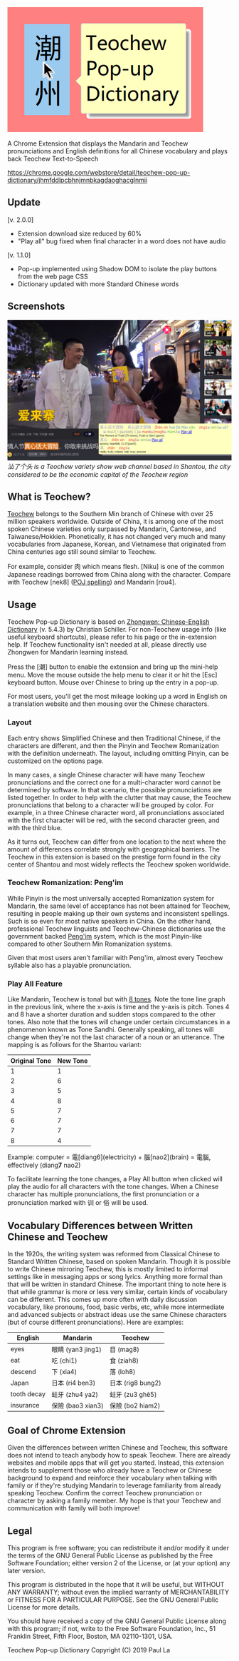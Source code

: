 ![# Teochew-Pop-up-Dictionary](teochew_popup_dict_tile.png)

A Chrome Extension that displays the Mandarin and Teochew pronunciations 
and English definitions for all Chinese vocabulary and plays back 
Teochew Text-to-Speech

https://chrome.google.com/webstore/detail/teochew-pop-up-dictionary/jhmfddlpcbhnjmnbkagdaoghacglnmii

## Update

\[v. 2.0.0\]
- Extension download size reduced by 60%
- "Play all" bug fixed when final character in a word does not have audio

\[v. 1.1.0\]
- Pop-up implemented using Shadow DOM to isolate the play buttons from the web page CSS
- Dictionary updated with more Standard Chinese words

## Screenshots

![Image from 汕了个头, a Teochew web variety show channel based in Shantou](screenshots/shanlegetou.png)
*汕了个头 is a Teochew variety show web channel based in Shantou, the city  
considered to be the economic capital of the Teochew region*


## What is Teochew?

[Teochew](https://en.wikipedia.org/wiki/Teochew_dialect) belongs to the 
Southern Min branch of Chinese with over 25 million speakers worldwide. 
Outside of China, it is among one of the most spoken Chinese varieties only 
surpassed by Mandarin, Cantonese, and Taiwanese/Hokkien. Phonetically, it has 
not changed very much and many vocabularies from Japanese, Korean, and 
Vietnamese that originated from China centuries ago still sound similar to 
Teochew.

For example, consider 肉 which means flesh. \[Niku\] is one of the common 
Japanese readings borrowed from China along with the character. Compare with 
Teochew \[nek8\] \([POJ spelling](https://en.wikipedia.org/wiki/Pe̍h-ōe-jī)\) 
and Mandarin \[rou4\].

## Usage

Teochew Pop-up Dictionary is based on [Zhongwen: Chinese-English 
Dictionary](https://chrome.google.com/webstore/detail/zhongwen-chinese-english/kkmlkkjojmombglmlpbpapmhcaljjkde) 
(v. 5.4.3) by Christian Schiller. For non-Teochew usage info (like useful 
keyboard shortcuts), please refer to his page or the in-extension help. 
If Teochew functionality isn't needed at all, please directly use 
Zhongwen for Mandarin learning instead.

Press the \[潮\] button to enable the extension and bring up the mini-help menu. 
Move the mouse outside the help menu to clear it or hit the \[Esc\] keyboard button.
Mouse over Chinese to bring up the entry in a pop-up.

For most users, you'll get the most mileage looking up a word in English on a translation 
website and then mousing over the Chinese characters.

### Layout

Each entry shows Simplified Chinese and then Traditional Chinese, if the 
characters are different, and then the Pinyin and Teochew Romanization 
with the definition underneath. The layout, including omitting Pinyin, 
can be customized on the options page.

In many cases, a single Chinese character will have many Teochew pronunciations 
and the correct one for a multi-character word cannot be determined by software. 
In that scenario, the possible pronunciations are listed together. In order 
to help with the clutter that may cause, the Teochew pronunciations that belong 
to a character will be grouped by color. For example, in a three Chinese character 
word, all pronunciations associated with the first character will be red, with the 
second character green, and with the third blue.

As it turns out, Teochew can differ from one location to the next where 
the amount of differences correlate strongly with geographical barriers. 
The Teochew in this extension is based on the prestige form found in 
the city center of Shantou and most widely reflects the Teochew spoken 
worldwide.

### Teochew Romanization: Peng'im

While Pinyin is the most universally accepted Romanization system for 
Mandarin, the same level of acceptance has not been attained for Teochew, 
resulting in people making up their own systems and inconsistent spellings. 
Such is so even for most native speakers in China. On the other hand, 
professional Teochew linguists and Teochew-Chinese dictionaries use the 
government backed [Peng'im](https://en.wikipedia.org/wiki/Peng%27im) system, 
which is the most Pinyin-like compared to other Southern Min Romanization 
systems.

Given that most users aren't familiar with Peng'im, almost every Teochew syllable 
also has a playable pronunciation. 

### Play All Feature

Like Mandarin, Teochew is tonal but with 
[8 tones](https://www.teochewdialect.net/tone.php?code=en). Note the tone 
line graph in the previous link, where the x-axis is time and the y-axis is 
pitch. Tones 4 and 8 have a shorter duration and sudden stops compared to 
the other tones. Also note that the tones will change under certain circumstances 
in a phenomenon known as Tone Sandhi. Generally speaking, all tones will change 
when they're not the last character of a noun or an utterance. The mapping 
is as follows for the Shantou variant:

Original Tone | New Tone
------------- | --------
1 | 1
2 | 6
3 | 5
4 | 8
5 | 7
6 | 7
7 | 7
8 | 4

Example: computer = 電\[diang6\](electricity) + 腦\[nao2\](brain) = 電腦, effectively (diang**7** nao2)

To facilitate learning the tone changes, a Play All button when clicked will 
play the audio for all characters with the tone changes. When a Chinese 
character has multiple pronunciations, the first pronunciation or a pronunciation 
marked with 训 or 俗 will be used.

## Vocabulary Differences between Written Chinese and Teochew

In the 1920s, the writing system was reformed from Classical Chinese to Standard 
Written Chinese, based on spoken Mandarin. Though it is possible to write Chinese 
mirroring Teochew, this is mostly limited to informal settings like in 
messaging apps or song lyrics. Anything more formal than that will be written in 
standard Chinese. The important thing to note here is that while grammar is more or 
less very similar, certain kinds of vocabulary can be different. This comes up more 
often with daily discussion vocabulary, like pronouns, food, basic verbs, etc, while 
more intermediate and advanced subjects or abstract ideas use the same Chinese 
characters (but of course different pronunciations). Here are examples:

English | Mandarin | Teochew
------- | -------- | -------
eyes | 眼睛 (yan3 jing1) | 目 (mag8)
eat | 吃 (chi1) | 食 (ziah8)
descend | 下 (xia4) | 落 (loh8)
Japan | 日本 (ri4 ben3) | 日本 (rig8 bung2)
tooth decay | 蛀牙 (zhu4 ya2) | 蛀牙 (zu3 ghê5)
insurance | 保險 (bao3 xian3) | 保險 (bo2 hiam2)

## Goal of Chrome Extension

Given the differences between written Chinese and Teochew, this software 
does not intend to teach anybody how to speak Teochew. There are already 
websites and mobile apps that will get you started. Instead, this extension 
intends to supplement those who already have a Teochew or Chinese background 
to expand and reinforce their vocabulary when talking with family or if 
they're studying Mandarin to leverage familiarity from already speaking 
Teochew. Confirm the correct Teochew pronunciation or character by asking a 
family member. My hope is that your Teochew and communication with family 
will both improve!

## Legal

This program is free software; you can redistribute it and/or
modify it under the terms of the GNU General Public License
as published by the Free Software Foundation; either version 2
of the License, or (at your option) any later version.

This program is distributed in the hope that it will be useful,
but WITHOUT ANY WARRANTY; without even the implied warranty of
MERCHANTABILITY or FITNESS FOR A PARTICULAR PURPOSE.  See the
GNU General Public License for more details.

You should have received a copy of the GNU General Public License
along with this program; if not, write to the Free Software
Foundation, Inc., 51 Franklin Street, Fifth Floor, Boston, MA  02110-1301, USA.

Teochew Pop-up Dictionary
Copyright (C) 2019 Paul La